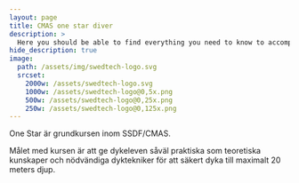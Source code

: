 ```yaml
---
layout: page
title: CMAS one star diver
description: >
  Here you should be able to find everything you need to know to accomplish the most common tasks when blogging with Hydejack.
hide_description: true
image:
  path: /assets/img/swedtech-logo.svg
  srcset:
    2000w: /assets/swedtech-logo.svg
    1000w: /assets/swedtech-logo@0,5x.png
    500w: /assets/swedtech-logo@0,25x.png
    250w: /assets/swedtech-logo@0,125x.png
---
```


One Star är grundkursen inom SSDF/CMAS.

Målet med kursen är att ge dykeleven såväl praktiska som teoretiska kunskaper och nödvändiga dyktekniker för att säkert dyka till maximalt 20 meters djup.
